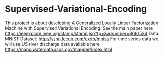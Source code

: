# Supervised-Variational-Encoding
This project is about developing A Generalized Locally Linear Factorization
Machine with Supervised Variational Encoding. See the main paper here https://ieeexplore.ieee.org/stamp/stamp.jsp?tp=&arnumber=8661534 
Data: MNIST Dataset: http://yann.lecun.com/exdb/mnist/
For time series data we will use US river discharge data available here https://maps.waterdata.usgs.gov/mapper/index.html 
